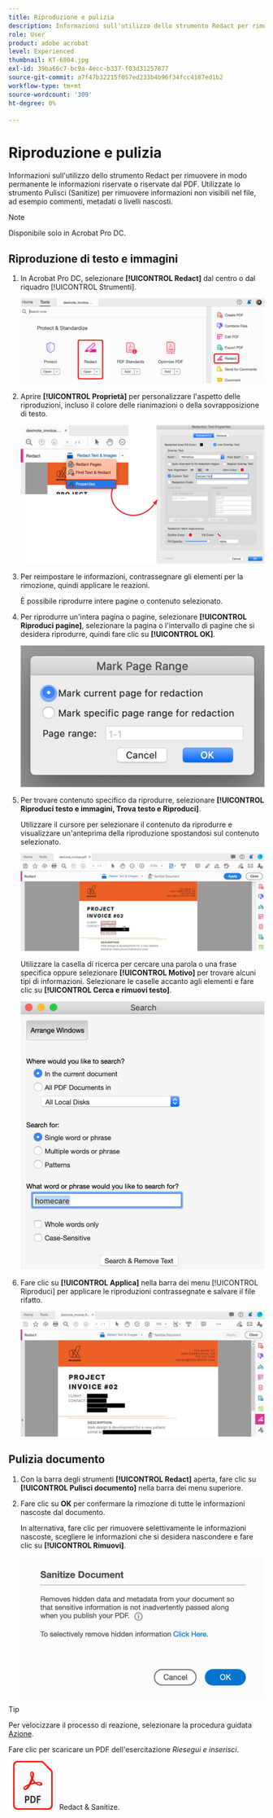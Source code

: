 ```yaml
---
title: Riproduzione e pulizia
description: Informazioni sull'utilizzo dello strumento Redact per rimuovere in modo permanente le informazioni riservate o riservate dal PDF
role: User
product: adobe acrobat
level: Experienced
thumbnail: KT-6804.jpg
exl-id: 39ba66c7-bc9a-4ecc-b337-f03d31257877
source-git-commit: a7f47b32215f057ed233b4b96f34fcc4187ed1b2
workflow-type: tm+mt
source-wordcount: '309'
ht-degree: 0%

---
```


# Riproduzione e pulizia

Informazioni sull&#39;utilizzo dello strumento Redact per rimuovere in modo permanente le informazioni riservate o riservate dal PDF. Utilizzate lo strumento Pulisci (Sanitize) per rimuovere informazioni non visibili nel file, ad esempio commenti, metadati o livelli nascosti.

>[!NOTE]
>
>Disponibile solo in Acrobat Pro DC.

## Riproduzione di testo e immagini

1. In Acrobat Pro DC, selezionare **[!UICONTROL Redact]** dal centro o dal riquadro [!UICONTROL Strumenti].

   ![Rendi passo 1](../assets/Redact_1.png)

1. Aprire **[!UICONTROL Proprietà]** per personalizzare l&#39;aspetto delle riproduzioni, incluso il colore delle rianimazioni o della sovrapposizione di testo.

   ![Riproduzione passo 2](../assets/Redact_2.png)

1. Per reimpostare le informazioni, contrassegnare gli elementi per la rimozione, quindi applicare le reazioni.

   È possibile riprodurre intere pagine o contenuto selezionato.

1. Per riprodurre un&#39;intera pagina o pagine, selezionare **[!UICONTROL Riproduci pagine]**, selezionare la pagina o l&#39;intervallo di pagine che si desidera riprodurre, quindi fare clic su **[!UICONTROL OK]**.

   ![Riproduci passo 4](../assets/Redact_3.png)

1. Per trovare contenuto specifico da riprodurre, selezionare **[!UICONTROL Riproduci testo e immagini, Trova testo e Riproduci]**.

   Utilizzare il cursore per selezionare il contenuto da riprodurre e visualizzare un&#39;anteprima della riproduzione spostandosi sul contenuto selezionato.

   ![Riproduzione - Fase 5a](../assets/Redact_4.png)

   Utilizzare la casella di ricerca per cercare una parola o una frase specifica oppure selezionare **[!UICONTROL Motivo]** per trovare alcuni tipi di informazioni. Selezionare le caselle accanto agli elementi e fare clic su **[!UICONTROL Cerca e rimuovi testo]**.

   ![Riproduzione passo 5b](../assets/Redact_5.png)

1. Fare clic su **[!UICONTROL Applica]** nella barra dei menu [!UICONTROL Riproduci] per applicare le riproduzioni contrassegnate e salvare il file rifatto.

   ![Riproduzione passo 6](../assets/Redact_6.png)

## Pulizia documento

1. Con la barra degli strumenti **[!UICONTROL Redact]** aperta, fare clic su **[!UICONTROL Pulisci documento]** nella barra dei menu superiore.

1. Fare clic su **OK** per confermare la rimozione di tutte le informazioni nascoste dal documento.

   In alternativa, fare clic per rimuovere selettivamente le informazioni nascoste, scegliere le informazioni che si desidera nascondere e fare clic su **[!UICONTROL Rimuovi]**.

   ![Pulizia fase 2](../assets/Redact_7.png)

>[!TIP]
>
>Per velocizzare il processo di reazione, selezionare la procedura guidata [Azione](../advanced-tasks/action.md).

Fare clic per scaricare un PDF dell&#39;esercitazione *Riesegui e inserisci*.

[![Scaricare l&#39;esercitazione](../assets/acrobat_PDF_96.png)](../assets/AcrobatDCRedact.pdf) Redact &amp; Sanitize.
